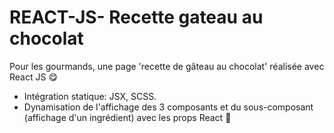 # REACT-JS- Recette gateau au chocolat

Pour les gourmands, une page 'recette de gâteau au chocolat' réalisée avec React JS :yum:

- Intégration statique: JSX, SCSS.
- Dynamisation de l'affichage des 3 composants et du sous-composant (affichage d'un ingrédient) avec les props React :tada:
